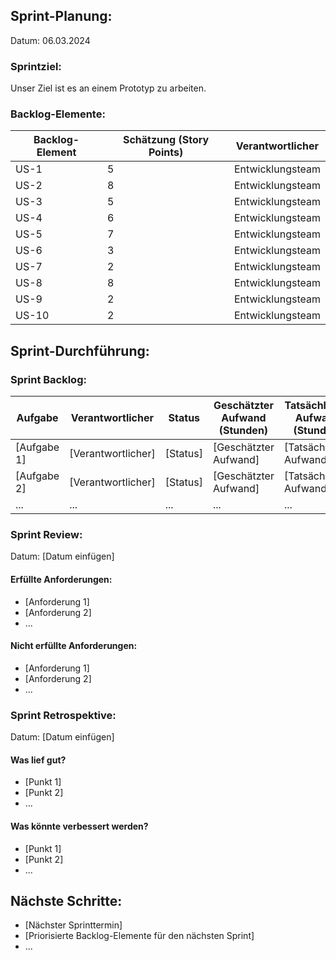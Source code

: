 ## Sprint-Planung:

Datum: 06.03.2024

### Sprintziel:

Unser Ziel ist es an einem Prototyp zu arbeiten.

### Backlog-Elemente:

| Backlog-Element | Schätzung (Story Points) | Verantwortlicher  |
| --------------- | ------------------------ | ----------------- |
| US-1            | 5                        | Entwicklungsteam |
| US-2            | 8                        | Entwicklungsteam  |
| US-3            | 5                        | Entwicklungsteam  |
| US-4            | 6                        | Entwicklungsteam  |
| US-5            | 7                        | Entwicklungsteam  |
| US-6            | 3                        | Entwicklungsteam  |
| US-7            | 2                        | Entwicklungsteam  |
| US-8            | 8                        | Entwicklungsteam  |
| US-9            | 2                        | Entwicklungsteam  |
| US-10           | 2                        | Entwicklungsteam  |

## Sprint-Durchführung:

### Sprint Backlog:

| Aufgabe     | Verantwortlicher   | Status   | Geschätzter Aufwand (Stunden) | Tatsächlicher Aufwand (Stunden) |
| ----------- | ------------------ | -------- | ----------------------------- | ------------------------------- |
| [Aufgabe 1] | [Verantwortlicher] | [Status] | [Geschätzter Aufwand]         | [Tatsächlicher Aufwand]         |
| [Aufgabe 2] | [Verantwortlicher] | [Status] | [Geschätzter Aufwand]         | [Tatsächlicher Aufwand]         |
| ...         | ...                | ...      | ...                           | ...                             |

### Sprint Review:

Datum: [Datum einfügen]

#### Erfüllte Anforderungen:

- [Anforderung 1]
- [Anforderung 2]
- ...

#### Nicht erfüllte Anforderungen:

- [Anforderung 1]
- [Anforderung 2]
- ...

### Sprint Retrospektive:

Datum: [Datum einfügen]

#### Was lief gut?

- [Punkt 1]
- [Punkt 2]
- ...

#### Was könnte verbessert werden?

- [Punkt 1]
- [Punkt 2]
- ...

## Nächste Schritte:

- [Nächster Sprinttermin]
- [Priorisierte Backlog-Elemente für den nächsten Sprint]
- ...
